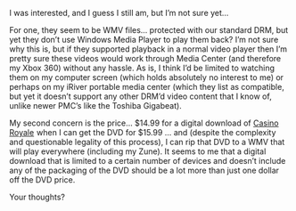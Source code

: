 I was interested, and I guess I still am, but I&#8217;m not sure yet&#8230;

For one, they seem to be WMV files&#8230; protected with our standard DRM, but yet they don&#8217;t use Windows Media Player to play them back? I&#8217;m not sure why this is, but if they supported playback in a normal video player then I&#8217;m pretty sure these videos would work through Media Center (and therefore my Xbox 360) without any hassle. As is, I think I&#8217;d be limited to watching them on my computer screen (which holds absolutely no interest to me) or perhaps on my iRiver portable media center (which they list as compatible, but yet it doesn&#8217;t support any other DRM&#8217;d video content that I know of, unlike newer PMC&#8217;s like the Toshiba Gigabeat).

My second concern is the price&#8230; $14.99 for a digital download of [Casino Royale](http://www.amazon.com/gp/product/B000OC1XV4?ie=UTF8&tag=duncanmackenz-20&linkCode=as2&camp=1789&creative=9325&creativeASIN=B000OC1XV4) <img style="margin: 0px; border-top-style: none! important; border-right-style: none! important; border-left-style: none! important; border-bottom-style: none! important" height="1" alt="" src="http://www.assoc-amazon.com/e/ir?t=duncanmackenz-20&l=as2&o=1&a=B000OC1XV4" width="1" border="0" />when I can get the DVD for $15.99 &#8230; and (despite&nbsp;the complexity and&nbsp;questionable legality of this process), I can rip that DVD to a WMV that will play everywhere (including my Zune). It seems to me that a digital download that is limited to a certain number of devices and doesn&#8217;t include any of the packaging of the DVD should be a lot more than just one dollar off the DVD price.

Your thoughts?